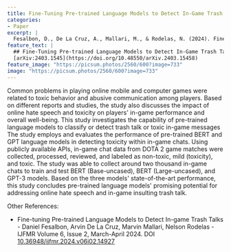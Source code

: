 ```yaml
---
title: Fine-Tuning Pre-trained Language Models to Detect In-Game Trash Talks
categories:
- Paper
excerpt: |
  Fesalbon, D., De La Cruz, A., Mallari, M., & Rodelas, N. (2024). Fine-Tuning Pre-trained Language Models to Detect In-Game Trash Talks. arXiv preprint arXiv:2403.15458.
feature_text: |
  ## Fine-Tuning Pre-trained Language Models to Detect In-Game Trash Talks
  [arXiv:2403.1545](https://doi.org/10.48550/arXiv.2403.15458)
feature_image: "https://picsum.photos/2560/600?image=733"
image: "https://picsum.photos/2560/600?image=733"
---
```


Common problems in playing online mobile and computer games were related to toxic behavior and abusive communication among players. Based on different reports and studies, the study also discusses the impact of online hate speech and toxicity on players' in-game performance and overall well-being. This study investigates the capability of pre-trained language models to classify or detect trash talk or toxic in-game messages The study employs and evaluates the performance of pre-trained BERT and GPT language models in detecting toxicity within in-game chats. Using publicly available APIs, in-game chat data from DOTA 2 game matches were collected, processed, reviewed, and labeled as non-toxic, mild (toxicity), and toxic. The study was able to collect around two thousand in-game chats to train and test BERT (Base-uncased), BERT (Large-uncased), and GPT-3 models. Based on the three models' state-of-the-art performance, this study concludes pre-trained language models' promising potential for addressing online hate speech and in-game insulting trash talk.


Other References:
 - Fine-tuning Pre-trained Language Models to Detect In-game Trash Talks - Daniel Fesalbon, Arvin De La Cruz, Marvin Mallari, Nelson Rodelas - IJFMR Volume 6, Issue 2, March-April 2024. DOI [10.36948/ijfmr.2024.v06i02.14927](https://doi.org/10.36948/ijfmr.2024.v06i02.14927)
